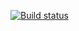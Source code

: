 [![Build status](https://ci.appveyor.com/api/projects/status/vre5w18jlrs2m2hk?svg=true)](https://ci.appveyor.com/project/valeriiadeikina/animation)
